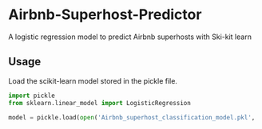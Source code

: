 # Airbnb-Superhost-Predictor
A logistic regression model to predict Airbnb superhosts with Ski-kit learn

## Usage
Load the scikit-learn model stored in the pickle file.
``` python
import pickle
from sklearn.linear_model import LogisticRegression

model = pickle.load(open('Airbnb_superhost_classification_model.pkl', 'rb'))
```
